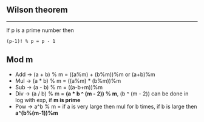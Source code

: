 ## Wilson theorem
---
If p is a prime number then
```
(p-1)! % p = p - 1
```

## Mod m
* Add -> (a + b) % m = ((a%m) + (b%m))%m or (a+b)%m
* Mul -> (a * b) % m = ((a%m) * (b%m))%m
* Sub -> (a - b) % m = ((a-b+m))%m
* Div -> (a / b) % m = **(a * b ^ (m - 2)) % m**, (b ^ (m - 2)) can be done in log with exp, if **m is prime**
* Pow -> a^b % m = if a is very large then mul for b times, if b is large then **a^(b%(m-1))%m**




